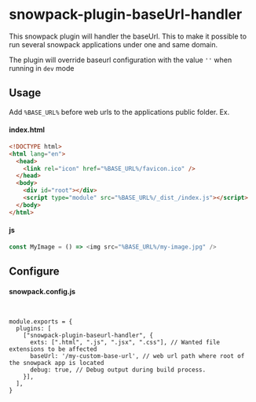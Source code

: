 # snowpack-plugin-baseUrl-handler
This snowpack plugin will handler the baseUrl. This to make it possible to run several snowpack applications under one and same domain.

The plugin will override baseurl configuration with the value `''` when running in `dev` mode 


## Usage
Add `%BASE_URL%` before web urls to the applications public folder. Ex.

#### index.html
```html
<!DOCTYPE html>
<html lang="en">
  <head>
    <link rel="icon" href="%BASE_URL%/favicon.ico" />
  </head>
  <body>
    <div id="root"></div>
    <script type="module" src="%BASE_URL%/_dist_/index.js"></script>
  </body>
</html>

```

#### js
```js
const MyImage = () => <img src="%BASE_URL%/my-image.jpg" />

```

## Configure


#### snowpack.config.js
```


module.exports = {
  plugins: [
    ["snowpack-plugin-baseurl-handler", {
      exts: [".html", ".js", ".jsx", ".css"], // Wanted file extensions to be affected
      baseUrl: '/my-custom-base-url', // web url path where root of the snowpack app is located
      debug: true, // Debug output during build process.
    }],
  ],
}
```
